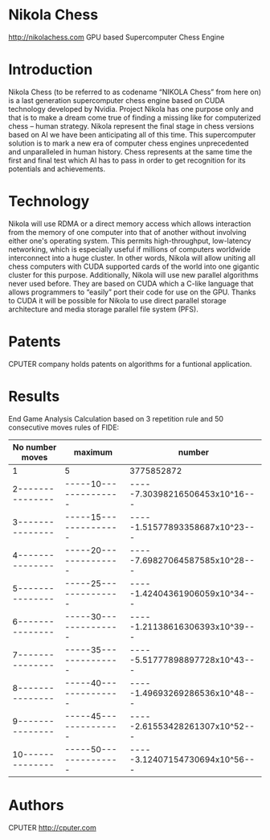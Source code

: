 Nikola Chess
============

http://nikolachess.com  GPU based Supercomputer Chess Engine


Introduction
============

Nikola Chess (to be referred to as codename “NIKOLA Chess” from here on) is a last generation supercomputer chess engine based on CUDA technology developed by Nvidia. Project Nikola has one purpose only and that is to make a dream come true of finding a missing like for computerized chess – human strategy. Nikola represent the final stage in chess versions based on AI we have been anticipating all of this time. This supercomputer solution is to mark a new era of computer chess engines unprecedented and unparalleled in human history. Chess represents at the same time the first and final test which AI has to pass in order to get recognition for its potentials and achievements. 


Technology
==========

Nikola will use RDMA or a direct memory access which allows interaction from the memory of one computer into that of another without involving either one's operating system. This permits high-throughput, low-latency networking, which is especially useful if millions of computers worldwide interconnect into a huge cluster. In other words, Nikola will allow uniting all chess computers with CUDA supported cards of the world into one gigantic cluster for this purpose. Additionally, Nikola will use new parallel algorithms never used before. They are based on CUDA which a C-like language that allows programmers to “easily” port their code for use on the GPU. Thanks to CUDA it will be possible for Nikola to use direct parallel storage architecture and media storage parallel file system (PFS).


Patents
=======

CPUTER company holds patents on algorithms for a funtional application.

Results
=======

End Game Analysis Calculation based on 3 repetition rule and 50 consecutive moves rules of FIDE:

No number moves |      maximum        |     number                   |                                      
----------------|---------------------|------------------------------|              
1               |     5               |     3775852872               |                                            
2---------------|-----10--------------|-----7.30398216506453x10^16---|                                            
3---------------|-----15--------------|-----1.51577893358687x10^23---|                                            
4---------------|-----20--------------|-----7.69827064587585x10^28---|                                            
5---------------|-----25--------------|-----1.42404361906059x10^34---|                                            
6---------------|-----30--------------|-----1.21138616306393x10^39---|                                            
7---------------|-----35--------------|-----5.51777898897728x10^43---|                                            
8---------------|-----40--------------|-----1.49693269286536x10^48---|                                            
9---------------|-----45--------------|-----2.61553428261307x10^52---|                                            
10--------------|-----50--------------|-----3.12407154730694x10^56---|


Authors
=======

CPUTER http://cputer.com
